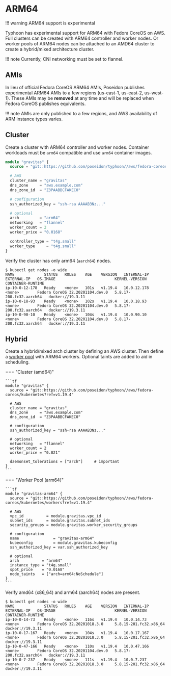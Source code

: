# ARM64

!!! warning
    ARM64 support is experimental

Typhoon has experimental support for ARM64 with Fedora CoreOS on AWS. Full clusters can be created with ARM64 controller and worker nodes. Or worker pools of ARM64 nodes can be attached to an AMD64 cluster to create a hybrid/mixed architecture cluster.

!!! note
    Currently, CNI networking must be set to flannel.

## AMIs

In lieu of official Fedora CoreOS ARM64 AMIs, Poseidon publishes experimental ARM64 AMIs to a few regions (us-east-1, us-east-2, us-west-1). These AMIs may be **removed** at any time and will be replaced when Fedora CoreOS publishes equivalents.

!!! note
    AMIs are only published to a few regions, and AWS availability of ARM instance types varies.

## Cluster

Create a cluster with ARM64 controller and worker nodes. Container workloads must be `arm64` compatible and use `arm64` container images.

```tf
module "gravitas" {
  source = "git::https://github.com/poseidon/typhoon//aws/fedora-coreos/kubernetes?ref=v1.19.4"

  # AWS
  cluster_name = "gravitas"
  dns_zone     = "aws.example.com"
  dns_zone_id  = "Z3PAABBCFAKEC0"

  # configuration
  ssh_authorized_key = "ssh-rsa AAAAB3Nz..."

  # optional
  arch         = "arm64"
  networking   = "flannel"
  worker_count = 2
  worker_price = "0.0168"

  controller_type = "t4g.small"
  worker_type     = "t4g.small"
}
```

Verify the cluster has only arm64 (`aarch64`) nodes.

```
$ kubectl get nodes -o wide
NAME             STATUS   ROLES    AGE    VERSION   INTERNAL-IP   EXTERNAL-IP   OS-IMAGE                          KERNEL-VERSION            CONTAINER-RUNTIME
ip-10-0-12-178   Ready    <none>   101s   v1.19.4   10.0.12.178   <none>        Fedora CoreOS 32.20201104.dev.0   5.8.17-200.fc32.aarch64   docker://19.3.11
ip-10-0-18-93    Ready    <none>   102s   v1.19.4   10.0.18.93    <none>        Fedora CoreOS 32.20201104.dev.0   5.8.17-200.fc32.aarch64   docker://19.3.11
ip-10-0-90-10    Ready    <none>   104s   v1.19.4   10.0.90.10    <none>        Fedora CoreOS 32.20201104.dev.0   5.8.17-200.fc32.aarch64   docker://19.3.11
```

## Hybrid

Create a hybrid/mixed arch cluster by defining an AWS cluster. Then define a [worker pool](worker-pools.md#aws) with ARM64 workers. Optional taints are added to aid in scheduling.

=== "Cluster (amd64)"

    ```tf
    module "gravitas" {
      source = "git::https://github.com/poseidon/typhoon//aws/fedora-coreos/kubernetes?ref=v1.19.4"

      # AWS
      cluster_name = "gravitas"
      dns_zone     = "aws.example.com"
      dns_zone_id  = "Z3PAABBCFAKEC0"

      # configuration
      ssh_authorized_key = "ssh-rsa AAAAB3Nz..."

      # optional
      networking   = "flannel"
      worker_count = 2
      worker_price = "0.021"

      daemonset_tolerations = ["arch"]     # important
    }
    ```

=== "Worker Pool (arm64)"

    ```tf
    module "gravitas-arm64" {
      source = "git::https://github.com/poseidon/typhoon//aws/fedora-coreos/kubernetes/workers?ref=v1.19.4"

      # AWS
      vpc_id          = module.gravitas.vpc_id
      subnet_ids      = module.gravitas.subnet_ids
      security_groups = module.gravitas.worker_security_groups

      # configuration
      name               = "gravitas-arm64"
      kubeconfig         = module.gravitas.kubeconfig
      ssh_authorized_key = var.ssh_authorized_key

      # optional
      arch          = "arm64"
      instance_type = "t4g.small"
      spot_price    = "0.0168"
      node_taints   = ["arch=arm64:NoSchedule"]
    }
    ```

Verify amd64 (x86_64) and arm64 (aarch64) nodes are present.

```
$ kubectl get nodes -o wide
NAME             STATUS   ROLES    AGE    VERSION   INTERNAL-IP   EXTERNAL-IP   OS-IMAGE                          KERNEL-VERSION            CONTAINER-RUNTIME
ip-10-0-14-73    Ready    <none>   116s   v1.19.4   10.0.14.73    <none>        Fedora CoreOS 32.20201018.3.0     5.8.15-201.fc32.x86_64    docker://19.3.11
ip-10-0-17-167   Ready    <none>   104s   v1.19.4   10.0.17.167   <none>        Fedora CoreOS 32.20201018.3.0     5.8.15-201.fc32.x86_64    docker://19.3.11
ip-10-0-47-166   Ready    <none>   110s   v1.19.4   10.0.47.166   <none>        Fedora CoreOS 32.20201104.dev.0   5.8.17-200.fc32.aarch64   docker://19.3.11
ip-10-0-7-237    Ready    <none>   111s   v1.19.4   10.0.7.237    <none>        Fedora CoreOS 32.20201018.3.0     5.8.15-201.fc32.x86_64    docker://19.3.11
```

